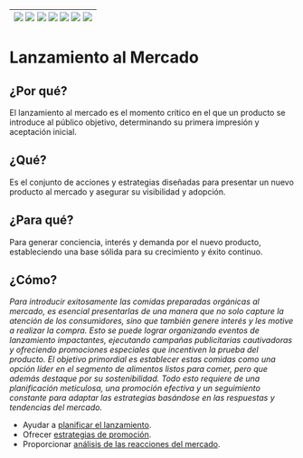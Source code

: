 <div align=right>

|[![](https://img.shields.io/badge/-Inicio-FFF?style=flat&logo=Emlakjet&logoColor=black)](/README.md) [![](https://img.shields.io/badge/-Introducción-FFF?style=flat)](/documentos/intro.md) [![](https://img.shields.io/badge/-Panorámica-FFF?style=flat)](/documentos/panorámica.md) [![](https://img.shields.io/badge/-Prompts-FFF?style=flat)](/documentos/prompts/README.md) [![](https://img.shields.io/badge/-Ingeniería_de_prompts-FFF?style=flat)](/documentos/ingenieriaDePrompts/README.md) [![](https://img.shields.io/badge/-Patrones-FFF?style=flat)](/documentos/ingenieriaDePrompts/patrones/README.md) [![](https://img.shields.io/badge/-Casos_de_uso-FFF?style=flat)](/documentos/casosDeUso/README.md)|
|-|

</div>

# Lanzamiento al Mercado

## ¿Por qué?

El lanzamiento al mercado es el momento crítico en el que un producto se introduce al público objetivo, determinando su primera impresión y aceptación inicial.

## ¿Qué?

Es el conjunto de acciones y estrategias diseñadas para presentar un nuevo producto al mercado y asegurar su visibilidad y adopción.

## ¿Para qué?

Para generar conciencia, interés y demanda por el nuevo producto, estableciendo una base sólida para su crecimiento y éxito continuo.

## ¿Cómo?

*Para introducir exitosamente las comidas preparadas orgánicas al mercado, es esencial presentarlas de una manera que no solo capture la atención de los consumidores, sino que también genere interés y les motive a realizar la compra. Esto se puede lograr organizando eventos de lanzamiento impactantes, ejecutando campañas publicitarias cautivadoras y ofreciendo promociones especiales que incentiven la prueba del producto. El objetivo primordial es establecer estas comidas como una opción líder en el segmento de alimentos listos para comer, pero que además destaque por su sostenibilidad. Todo esto requiere de una planificación meticulosa, una promoción efectiva y un seguimiento constante para adaptar las estrategias basándose en las respuestas y tendencias del mercado.*

- Ayudar a [planificar el lanzamiento](planificarLanzamiento.md).
- Ofrecer [estrategias de promoción](estrategiasPromocion.md).
- Proporcionar [análisis de las reacciones del mercado](analizarReacciones.md).
